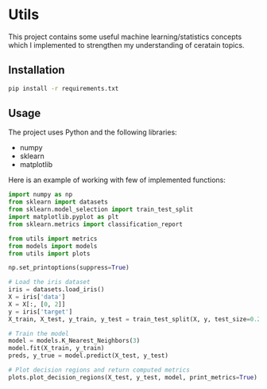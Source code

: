# Utils

This project contains some useful machine learning/statistics concepts which I implemented to strengthen my understanding of ceratain topics.

## Installation

```bash
pip install -r requirements.txt
```

## Usage

The project uses Python and the following libraries:

- numpy
- sklearn
- matplotlib

Here is an example of working with few of implemented functions:

```python
import numpy as np
from sklearn import datasets
from sklearn.model_selection import train_test_split
import matplotlib.pyplot as plt
from sklearn.metrics import classification_report

from utils import metrics
from models import models
from utils import plots

np.set_printoptions(suppress=True)

# Load the iris dataset
iris = datasets.load_iris()
X = iris['data']
X = X[:, [0, 2]]
y = iris['target']
X_train, X_test, y_train, y_test = train_test_split(X, y, test_size=0.2)

# Train the model
model = models.K_Nearest_Neighbors(3)
model.fit(X_train, y_train)
preds, y_true = model.predict(X_test, y_test)

# Plot decision regions and return computed metrics
plots.plot_decision_regions(X_test, y_test, model, print_metrics=True)
```

